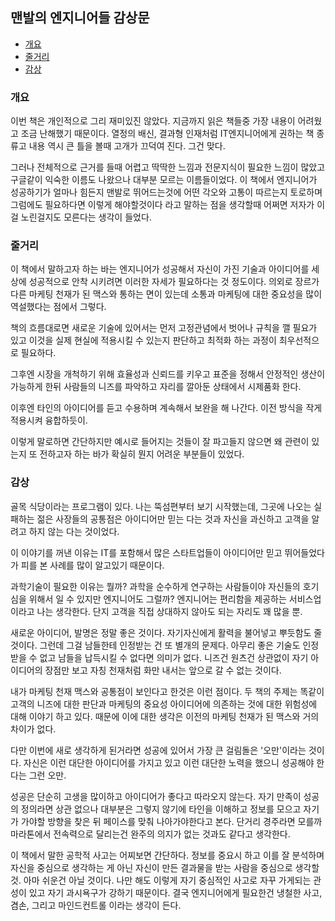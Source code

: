 
## 맨발의 엔지니어들 감상문

- [개요](#개요)
- [줄거리](#줄거리)
- [감상](#감상l)

### 개요

이번 책은 개인적으로 그리 재미있진 않았다.
지금까지 읽은 책들중 가장 내용이 어려웠고 조금 난해했기 때문이다.
열정의 배신, 결과형 인재처럼 IT엔지니어에게 권하는 책 종류고 내용 역시 큰 틀을 볼때 고개가 끄덕여 진다. 그건 맞다.

그러나 전체적으로 근거를 들때 어렵고 딱딱한 느낌과 전문지식이 필요한 느낌이 많았고 구글같이 익숙한 이름도 나왔으나 대부분 모르는 이름들이었다.
이 책에서 엔지니어가 성공하기가 얼마나 힘든지 맨발로 뛰어드는것에 어떤 각오와 고통이 따르는지 토로하며 그럼에도 필요하다면 이렇게 해야할것이다 라고 말하는 점을 생각할때 어쩌면 저자가 이걸 노린걸지도 모른다는 생각이 들었다.

### 줄거리

이 책에서 말하고자 하는 바는 엔지니어가 성공해서 자신이 가진 기술과 아이디어를 세상에 성공적으로 안착 시키려면 이러한 자세가 필요하다는 것 정도이다.
의외로 장르가 다른 마케팅 천재가 된 맥스와 통하는 면이 있는데 소통과 마케팅에 대한 중요성을 많이 역설했다는 점에서 그렇다.

책의 흐름대로면 새로운 기술에 있어서는 먼저 고정관념에서 벗어나 규칙을 깰 필요가 있고 이것을 실제 현실에 적용시킬 수 있는지 판단하고 최적화 하는 과정이 최우선적으로 필요하다.

그후엔 시장을 개척하기 위해 효율성과 신뢰드를 키우고 표준을 정해서 안정적인 생산이 가능하게 한뒤 사람들의 니즈를 파악하고 자리를 깔아둔 상태에서 시제품화 한다.

이후엔 타인의 아이디어를 듣고 수용하며 계속해서 보완을 해 나간다. 이전 방식을 작게 적용시켜 융합하듯이.

이렇게 말로하면 간단하지만 예시로 들어지는 것들이 잘 파고들지 않으면 왜 관련이 있는지 또 전하고자 하는 바가 확실히 뭔지 어려운 부분들이 있었다.

### 감상

골목 식당이라는 프로그램이 있다. 나는 뚝섬편부터 보기 시작했는데, 그곳에 나오는 실패하는 젊은 사장들의 공통점은 아이디어만 믿는 다는 것과 자신을 과신하고 고객을 알려고 하지 않는 다는 것이었다.

이 이야기를 꺼낸 이유는 IT를 포함해서 많은 스타트업들이 아이디어만 믿고 뛰어들었다가 피를 본 사례를 많이 알고있기 때문이다.

과학기술이 필요한 이유는 뭘까? 과학을 순수하게 연구하는 사람들이야 자신들의 호기심을 위해서 일 수 있지만 엔지니어도 그럴까?
엔지니어는 편리함을 제공하는 서비스업이라고 나는 생각한다. 단지 고객을 직접 상대하지 않아도 되는 자리도 꽤 많을 뿐.

새로운 아이디어, 발명은 정말 좋은 것이다. 자기자신에게 활력을 불어넣고 뿌듯함도 줄것이다.
그런데 그걸 남들한테 인정받는 건 또 별개의 문제다. 아무리 좋은 기술도 인정받을 수 없고 남들을 납득시킬 수 없다면 의미가 없다. 니즈건 원츠건 상관없이 자기 아이디어의 장점만 보고 자칭 천재처럼 화만 내서는 앞으로 갈 수 없는 것이다.

내가 마케팅 천재 맥스와 공통점이 보인다고 한것은 이런 점이다.
두 책의 주제는 똑같이 고객의 니즈에 대한 판단과 마케팅의 중요성 아이디어에 의존하는 것에 대한 위험성에 대해 이야기 하고 있다. 때문에 이에 대한 생각은 이전의 마케팅 천재가 된 맥스와 거의 차이가 없다.

다만 이번에 새로 생각하게 된거라면 성공에 있어서 가장 큰 걸림돌은 '오만'이라는 것이다.
자신은 이런 대단한 아이디어를 가지고 있고 이런 대단한 노력을 했으니 성공해야 한다는 그런 오만.

성공은 단순히 고생을 많이하고 아이디어가 좋다고 따라오지 않는다.
자기 만족이 성공의 정의라면 상관 없으나 대부분은 그렇지 않기에 타인을 이해하고 정보를 모으고 자기가 가야할 방향을 찾은 뒤 페이스를 맞춰 나아가야한다고 본다.
단거리 경주라면 모를까 마라톤에서 전속력으로 달리는건 완주의 의지가 없는 것과도 같다고 생각한다. 

이 책에서 말한 공학적 사고는 어찌보면 간단하다.
정보를 중요시 하고 이를 잘 분석하며 자신을 중심으로 생각하는 게 아닌 자신이 만든 결과물을 받는 사람을 중심으로 생각할것.
아마 쉬운건 아닐 것이다. 나만 해도 이렇게 자기 중심적인 사고로 자꾸 가게되는 관성이 있고 자기 과시욕구가 강하기 때문이다.
결국 엔지니어에게 필요한건 냉철한 사고, 겸손, 그리고 마인드컨트롤 이라는 생각이 든다.
